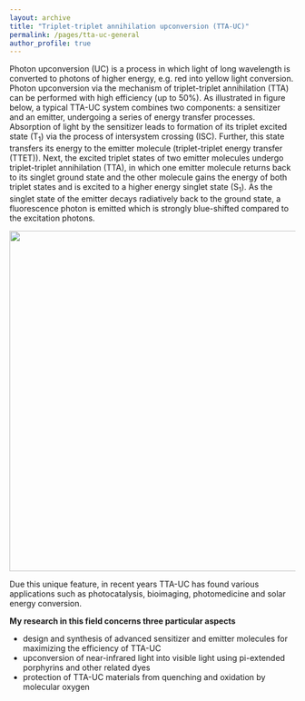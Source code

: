 ```yaml
---
layout: archive
title: "Triplet-triplet annihilation upconversion (TTA-UC)"
permalink: /pages/tta-uc-general
author_profile: true
---
```

Photon upconversion (UC) is a process in which light of long wavelength is converted to photons of higher energy, e.g. red into yellow light conversion. Photon upconversion via the mechanism of triplet-triplet annihilation (TTA) can be performed with high efficiency (up to 50%). As illustrated in figure below, a typical TTA-UC system combines two components: a sensitizer and an emitter, undergoing a series of energy transfer processes. Absorption of light by the sensitizer leads to formation of its triplet excited state (T<sub>1</sub>) via the process of intersystem crossing (ISC). Further, this state transfers its energy to the emitter molecule (triplet-triplet energy transfer (TTET)). Next, the excited triplet states of two emitter molecules undergo triplet-triplet annihilation (TTA), in which one emitter molecule returns back to its singlet ground state and the other molecule gains the energy of both triplet states and is excited to a higher energy singlet state (S<sub>1</sub>). As the singlet state of the emitter decays radiatively back to the ground state, a fluorescence photon is emitted which is strongly blue-shifted compared to the excitation photons.

<div style="text-align:center"><img src="https://mihafil.github.io/academic/images/tta-uc-general.jpg" style="width:600px;height:auto"></div>

Due this unique feature, in recent years TTA-UC has found various applications such as photocatalysis, bioimaging, photomedicine and solar energy conversion.

<strong>My research in this field concerns three particular aspects</strong>

* design and synthesis of advanced sensitizer and emitter molecules for maximizing the efficiency of TTA-UC 
* upconversion of near-infrared light into visible light using pi-extended porphyrins and other related dyes
* protection of TTA-UC materials from quenching and oxidation by molecular oxygen

